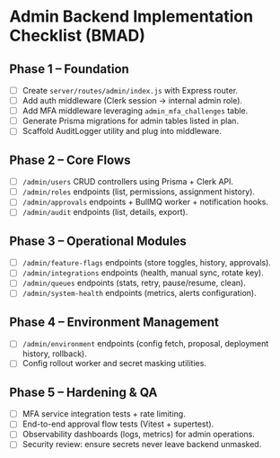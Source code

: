 # Admin Backend Implementation Checklist (BMAD)

## Phase 1 – Foundation
- [ ] Create `server/routes/admin/index.js` with Express router.
- [ ] Add auth middleware (Clerk session -> internal admin role).
- [ ] Add MFA middleware leveraging `admin_mfa_challenges` table.
- [ ] Generate Prisma migrations for admin tables listed in plan.
- [ ] Scaffold AuditLogger utility and plug into middleware.

## Phase 2 – Core Flows
- [ ] `/admin/users` CRUD controllers using Prisma + Clerk API.
- [ ] `/admin/roles` endpoints (list, permissions, assignment history).
- [ ] `/admin/approvals` endpoints + BullMQ worker + notification hooks.
- [ ] `/admin/audit` endpoints (list, details, export).

## Phase 3 – Operational Modules
- [ ] `/admin/feature-flags` endpoints (store toggles, history, approvals).
- [ ] `/admin/integrations` endpoints (health, manual sync, rotate key).
- [ ] `/admin/queues` endpoints (stats, retry, pause/resume, clean).
- [ ] `/admin/system-health` endpoints (metrics, alerts configuration).

## Phase 4 – Environment Management
- [ ] `/admin/environment` endpoints (config fetch, proposal, deployment history, rollback).
- [ ] Config rollout worker and secret masking utilities.

## Phase 5 – Hardening & QA
- [ ] MFA service integration tests + rate limiting.
- [ ] End-to-end approval flow tests (Vitest + supertest).
- [ ] Observability dashboards (logs, metrics) for admin operations.
- [ ] Security review: ensure secrets never leave backend unmasked.
